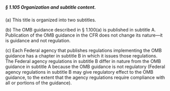 ##### § 1.105 Organization and subtitle content. #####

(a) This title is organized into two subtitles.

(b) The OMB guidance described in § 1.100(a) is published in subtitle A. Publication of the OMB guidance in the CFR does not change its nature—it is guidance and not regulation.

(c) Each Federal agency that publishes regulations implementing the OMB guidance has a chapter in subtitle B in which it issues those regulations. The Federal agency regulations in subtitle B differ in nature from the OMB guidance in subtitle A because the OMB guidance is not regulatory (Federal agency regulations in subtitle B may give regulatory effect to the OMB guidance, to the extent that the agency regulations require compliance with all or portions of the guidance).